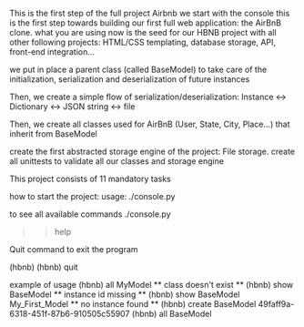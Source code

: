 This is the first step of the full project Airbnb
we start with the console
this is the first step towards building our first full web application:
the AirBnB clone.
what you are using now is the seed for our HBNB project
with all other following projects:
HTML/CSS templating, database storage, API, front-end integration…

we put in place a parent class (called BaseModel) to take care of the
initialization, serialization and deserialization of future instances

Then, we create a simple flow of serialization/deserialization: Instance
<-> Dictionary <-> JSON string <-> file

Then, we create all classes used for AirBnB (User, State, City, Place…) that
inherit from BaseModel

create the first abstracted storage engine of the project: File storage.
create all unittests to validate all our classes and storage engine

This project consists of 11 mandatory tasks

how to start the project:
usage:
./console.py

to see all available commands
./console.py
>> help

Quit command to exit the program

(hbnb) 
(hbnb) quit

example of usage
(hbnb) all MyModel
** class doesn't exist **
(hbnb) show BaseModel
** instance id missing **
(hbnb) show BaseModel My_First_Model
** no instance found **
(hbnb) create BaseModel
49faff9a-6318-451f-87b6-910505c55907
(hbnb) all BaseModel
